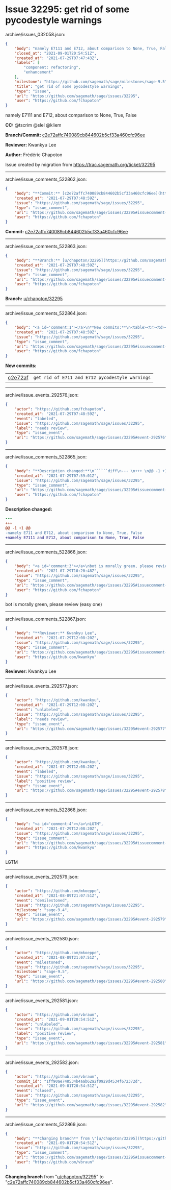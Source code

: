 # Issue 32295: get rid of some pycodestyle warnings

archive/issues_032058.json:
```json
{
    "body": "namely E7111 and E712, about comparison to None, True, False\n\n**CC:**  @tscrim @slel @kliem\n\n**Branch/Commit:** [c2e72affc740089cb844602b5cf33a460cfc96ee](https://github.com/sagemath/sagetrac-mirror/commit/c2e72affc740089cb844602b5cf33a460cfc96ee)\n\n**Reviewer:** Kwankyu Lee\n\n**Author:** Fr\u00e9d\u00e9ric Chapoton\n\nIssue created by migration from https://trac.sagemath.org/ticket/32295\n\n",
    "closed_at": "2021-09-01T20:54:51Z",
    "created_at": "2021-07-29T07:47:43Z",
    "labels": [
        "component: refactoring",
        "enhancement"
    ],
    "milestone": "https://github.com/sagemath/sage/milestones/sage-9.5",
    "title": "get rid of some pycodestyle warnings",
    "type": "issue",
    "url": "https://github.com/sagemath/sage/issues/32295",
    "user": "https://github.com/fchapoton"
}
```
namely E7111 and E712, about comparison to None, True, False

**CC:**  @tscrim @slel @kliem

**Branch/Commit:** [c2e72affc740089cb844602b5cf33a460cfc96ee](https://github.com/sagemath/sagetrac-mirror/commit/c2e72affc740089cb844602b5cf33a460cfc96ee)

**Reviewer:** Kwankyu Lee

**Author:** Frédéric Chapoton

Issue created by migration from https://trac.sagemath.org/ticket/32295





---

archive/issue_comments_522862.json:
```json
{
    "body": "**Commit:** [c2e72affc740089cb844602b5cf33a460cfc96ee](https://github.com/sagemath/sagetrac-mirror/commit/c2e72affc740089cb844602b5cf33a460cfc96ee)",
    "created_at": "2021-07-29T07:48:59Z",
    "issue": "https://github.com/sagemath/sage/issues/32295",
    "type": "issue_comment",
    "url": "https://github.com/sagemath/sage/issues/32295#issuecomment-522862",
    "user": "https://github.com/fchapoton"
}
```

**Commit:** [c2e72affc740089cb844602b5cf33a460cfc96ee](https://github.com/sagemath/sagetrac-mirror/commit/c2e72affc740089cb844602b5cf33a460cfc96ee)



---

archive/issue_comments_522863.json:
```json
{
    "body": "**Branch:** [u/chapoton/32295](https://github.com/sagemath/sagetrac-mirror/tree/u/chapoton/32295)",
    "created_at": "2021-07-29T07:48:59Z",
    "issue": "https://github.com/sagemath/sage/issues/32295",
    "type": "issue_comment",
    "url": "https://github.com/sagemath/sage/issues/32295#issuecomment-522863",
    "user": "https://github.com/fchapoton"
}
```

**Branch:** [u/chapoton/32295](https://github.com/sagemath/sagetrac-mirror/tree/u/chapoton/32295)



---

archive/issue_comments_522864.json:
```json
{
    "body": "<a id='comment:1'></a>\n**New commits:**\n<table><tr><td><a href=\"https://github.com/sagemath/sagetrac-mirror/commit/c2e72affc740089cb844602b5cf33a460cfc96ee\">c2e72af</a></td><td><code>get rid of E711 and E712 pycodestyle warnings</code></td></tr></table>\n",
    "created_at": "2021-07-29T07:48:59Z",
    "issue": "https://github.com/sagemath/sage/issues/32295",
    "type": "issue_comment",
    "url": "https://github.com/sagemath/sage/issues/32295#issuecomment-522864",
    "user": "https://github.com/fchapoton"
}
```

<a id='comment:1'></a>
**New commits:**
<table><tr><td><a href="https://github.com/sagemath/sagetrac-mirror/commit/c2e72affc740089cb844602b5cf33a460cfc96ee">c2e72af</a></td><td><code>get rid of E711 and E712 pycodestyle warnings</code></td></tr></table>




---

archive/issue_events_292576.json:
```json
{
    "actor": "https://github.com/fchapoton",
    "created_at": "2021-07-29T07:48:59Z",
    "event": "labeled",
    "issue": "https://github.com/sagemath/sage/issues/32295",
    "label": "needs review",
    "type": "issue_event",
    "url": "https://github.com/sagemath/sage/issues/32295#event-292576"
}
```



---

archive/issue_comments_522865.json:
```json
{
    "body": "**Description changed:**\n``````diff\n--- \n+++ \n@@ -1 +1 @@\n-namely E711 and E712, about comparison to None, True, False\n+namely E7111 and E712, about comparison to None, True, False\n``````\n",
    "created_at": "2021-07-29T07:59:01Z",
    "issue": "https://github.com/sagemath/sage/issues/32295",
    "type": "issue_comment",
    "url": "https://github.com/sagemath/sage/issues/32295#issuecomment-522865",
    "user": "https://github.com/fchapoton"
}
```

**Description changed:**
``````diff
--- 
+++ 
@@ -1 +1 @@
-namely E711 and E712, about comparison to None, True, False
+namely E7111 and E712, about comparison to None, True, False
``````




---

archive/issue_comments_522866.json:
```json
{
    "body": "<a id='comment:3'></a>\nbot is morally green, please review (easy one)",
    "created_at": "2021-07-29T10:20:48Z",
    "issue": "https://github.com/sagemath/sage/issues/32295",
    "type": "issue_comment",
    "url": "https://github.com/sagemath/sage/issues/32295#issuecomment-522866",
    "user": "https://github.com/fchapoton"
}
```

<a id='comment:3'></a>
bot is morally green, please review (easy one)



---

archive/issue_comments_522867.json:
```json
{
    "body": "**Reviewer:** Kwankyu Lee",
    "created_at": "2021-07-29T12:08:20Z",
    "issue": "https://github.com/sagemath/sage/issues/32295",
    "type": "issue_comment",
    "url": "https://github.com/sagemath/sage/issues/32295#issuecomment-522867",
    "user": "https://github.com/kwankyu"
}
```

**Reviewer:** Kwankyu Lee



---

archive/issue_events_292577.json:
```json
{
    "actor": "https://github.com/kwankyu",
    "created_at": "2021-07-29T12:08:20Z",
    "event": "unlabeled",
    "issue": "https://github.com/sagemath/sage/issues/32295",
    "label": "needs review",
    "type": "issue_event",
    "url": "https://github.com/sagemath/sage/issues/32295#event-292577"
}
```



---

archive/issue_events_292578.json:
```json
{
    "actor": "https://github.com/kwankyu",
    "created_at": "2021-07-29T12:08:20Z",
    "event": "labeled",
    "issue": "https://github.com/sagemath/sage/issues/32295",
    "label": "positive review",
    "type": "issue_event",
    "url": "https://github.com/sagemath/sage/issues/32295#event-292578"
}
```



---

archive/issue_comments_522868.json:
```json
{
    "body": "<a id='comment:4'></a>\nLGTM",
    "created_at": "2021-07-29T12:08:20Z",
    "issue": "https://github.com/sagemath/sage/issues/32295",
    "type": "issue_comment",
    "url": "https://github.com/sagemath/sage/issues/32295#issuecomment-522868",
    "user": "https://github.com/kwankyu"
}
```

<a id='comment:4'></a>
LGTM



---

archive/issue_events_292579.json:
```json
{
    "actor": "https://github.com/mkoeppe",
    "created_at": "2021-08-09T21:07:51Z",
    "event": "demilestoned",
    "issue": "https://github.com/sagemath/sage/issues/32295",
    "milestone": "sage-9.4",
    "type": "issue_event",
    "url": "https://github.com/sagemath/sage/issues/32295#event-292579"
}
```



---

archive/issue_events_292580.json:
```json
{
    "actor": "https://github.com/mkoeppe",
    "created_at": "2021-08-09T21:07:51Z",
    "event": "milestoned",
    "issue": "https://github.com/sagemath/sage/issues/32295",
    "milestone": "sage-9.5",
    "type": "issue_event",
    "url": "https://github.com/sagemath/sage/issues/32295#event-292580"
}
```



---

archive/issue_events_292581.json:
```json
{
    "actor": "https://github.com/vbraun",
    "created_at": "2021-09-01T20:54:51Z",
    "event": "unlabeled",
    "issue": "https://github.com/sagemath/sage/issues/32295",
    "label": "positive review",
    "type": "issue_event",
    "url": "https://github.com/sagemath/sage/issues/32295#event-292581"
}
```



---

archive/issue_events_292582.json:
```json
{
    "actor": "https://github.com/vbraun",
    "commit_id": "1ff90ae748534b4aab62a2f0929d4534f672372d",
    "created_at": "2021-09-01T20:54:51Z",
    "event": "closed",
    "issue": "https://github.com/sagemath/sage/issues/32295",
    "type": "issue_event",
    "url": "https://github.com/sagemath/sage/issues/32295#event-292582"
}
```



---

archive/issue_comments_522869.json:
```json
{
    "body": "**Changing branch** from \"[u/chapoton/32295](https://github.com/sagemath/sagetrac-mirror/tree/u/chapoton/32295)\" to \"[c2e72affc740089cb844602b5cf33a460cfc96ee](https://github.com/sagemath/sagetrac-mirror/commit/c2e72affc740089cb844602b5cf33a460cfc96ee)\".",
    "created_at": "2021-09-01T20:54:51Z",
    "issue": "https://github.com/sagemath/sage/issues/32295",
    "type": "issue_comment",
    "url": "https://github.com/sagemath/sage/issues/32295#issuecomment-522869",
    "user": "https://github.com/vbraun"
}
```

**Changing branch** from "[u/chapoton/32295](https://github.com/sagemath/sagetrac-mirror/tree/u/chapoton/32295)" to "[c2e72affc740089cb844602b5cf33a460cfc96ee](https://github.com/sagemath/sagetrac-mirror/commit/c2e72affc740089cb844602b5cf33a460cfc96ee)".
